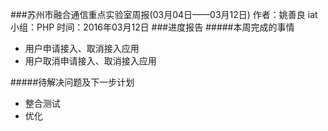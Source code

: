 ###苏州市融合通信重点实验室周报(03月04日——03月12日)
	作者：姚善良 iat                   小组：PHP                        时间：2016年03月12日
###进度报告
#####本周完成的事情
* 用户申请接入、取消接入应用
* 用户取消申请接入、取消接入应用


#####待解决问题及下一步计划
* 整合测试
* 优化


